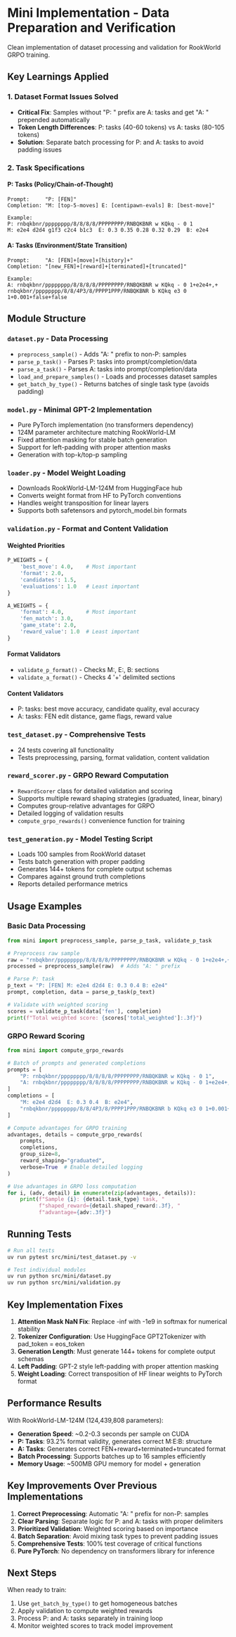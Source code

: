 # Mini Implementation - Data Preparation and Verification

Clean implementation of dataset processing and validation for RookWorld GRPO training.

## Key Learnings Applied

### 1. Dataset Format Issues Solved
- **Critical Fix**: Samples without "P: " prefix are A: tasks and get "A: " prepended automatically
- **Token Length Differences**: P: tasks (40-60 tokens) vs A: tasks (80-105 tokens)
- **Solution**: Separate batch processing for P: and A: tasks to avoid padding issues

### 2. Task Specifications

#### P: Tasks (Policy/Chain-of-Thought)
```
Prompt:     "P: [FEN]"
Completion: "M: [top-5-moves] E: [centipawn-evals] B: [best-move]"

Example:
P: rnbqkbnr/pppppppp/8/8/8/8/PPPPPPPP/RNBQKBNR w KQkq - 0 1
M: e2e4 d2d4 g1f3 c2c4 b1c3  E: 0.3 0.35 0.28 0.32 0.29  B: e2e4
```

#### A: Tasks (Environment/State Transition)  
```
Prompt:     "A: [FEN]+[move]+[history]+"
Completion: "[new_FEN]+[reward]+[terminated]+[truncated]"

Example:
A: rnbqkbnr/pppppppp/8/8/8/8/PPPPPPPP/RNBQKBNR w KQkq - 0 1+e2e4+,+
rnbqkbnr/pppppppp/8/8/4P3/8/PPPP1PPP/RNBQKBNR b KQkq e3 0 1+0.001+false+false
```

## Module Structure

### `dataset.py` - Data Processing
- `preprocess_sample()` - Adds "A: " prefix to non-P: samples
- `parse_p_task()` - Parses P: tasks into prompt/completion/data
- `parse_a_task()` - Parses A: tasks into prompt/completion/data
- `load_and_prepare_samples()` - Loads and processes dataset samples
- `get_batch_by_type()` - Returns batches of single task type (avoids padding)

### `model.py` - Minimal GPT-2 Implementation
- Pure PyTorch implementation (no transformers dependency)
- 124M parameter architecture matching RookWorld-LM
- Fixed attention masking for stable batch generation
- Support for left-padding with proper attention masks
- Generation with top-k/top-p sampling

### `loader.py` - Model Weight Loading
- Downloads RookWorld-LM-124M from HuggingFace hub
- Converts weight format from HF to PyTorch conventions
- Handles weight transposition for linear layers
- Supports both safetensors and pytorch_model.bin formats

### `validation.py` - Format and Content Validation

#### Weighted Priorities
```python
P_WEIGHTS = {
    'best_move': 4.0,    # Most important
    'format': 2.0,       
    'candidates': 1.5,   
    'evaluations': 1.0   # Least important
}

A_WEIGHTS = {
    'format': 4.0,       # Most important
    'fen_match': 3.0,    
    'game_state': 2.0,   
    'reward_value': 1.0  # Least important
}
```

#### Format Validators
- `validate_p_format()` - Checks M:, E:, B: sections
- `validate_a_format()` - Checks 4 '+' delimited sections

#### Content Validators
- P: tasks: best move accuracy, candidate quality, eval accuracy
- A: tasks: FEN edit distance, game flags, reward value

### `test_dataset.py` - Comprehensive Tests
- 24 tests covering all functionality
- Tests preprocessing, parsing, format validation, content validation

### `reward_scorer.py` - GRPO Reward Computation
- `RewardScorer` class for detailed validation and scoring
- Supports multiple reward shaping strategies (graduated, linear, binary)
- Computes group-relative advantages for GRPO
- Detailed logging of validation results
- `compute_grpo_rewards()` convenience function for training

### `test_generation.py` - Model Testing Script
- Loads 100 samples from RookWorld dataset
- Tests batch generation with proper padding
- Generates 144+ tokens for complete output schemas
- Compares against ground truth completions
- Reports detailed performance metrics

## Usage Examples

### Basic Data Processing
```python
from mini import preprocess_sample, parse_p_task, validate_p_task

# Preprocess raw sample
raw = "rnbqkbnr/pppppppp/8/8/8/8/PPPPPPPP/RNBQKBNR w KQkq - 0 1+e2e4+,+"
processed = preprocess_sample(raw)  # Adds "A: " prefix

# Parse P: task
p_text = "P: [FEN] M: e2e4 d2d4 E: 0.3 0.4 B: e2e4"
prompt, completion, data = parse_p_task(p_text)

# Validate with weighted scoring
scores = validate_p_task(data['fen'], completion)
print(f"Total weighted score: {scores['total_weighted']:.3f}")
```

### GRPO Reward Scoring
```python
from mini import compute_grpo_rewards

# Batch of prompts and generated completions
prompts = [
    "P: rnbqkbnr/pppppppp/8/8/8/8/PPPPPPPP/RNBQKBNR w KQkq - 0 1",
    "A: rnbqkbnr/pppppppp/8/8/8/8/PPPPPPPP/RNBQKBNR w KQkq - 0 1+e2e4+,+"
]
completions = [
    "M: e2e4 d2d4  E: 0.3 0.4  B: e2e4",
    "rnbqkbnr/pppppppp/8/8/4P3/8/PPPP1PPP/RNBQKBNR b KQkq e3 0 1+0.001+false+false"
]

# Compute advantages for GRPO training
advantages, details = compute_grpo_rewards(
    prompts, 
    completions,
    group_size=8,
    reward_shaping="graduated",
    verbose=True  # Enable detailed logging
)

# Use advantages in GRPO loss computation
for i, (adv, detail) in enumerate(zip(advantages, details)):
    print(f"Sample {i}: {detail.task_type} task, "
          f"shaped_reward={detail.shaped_reward:.3f}, "
          f"advantage={adv:.3f}")
```

## Running Tests

```bash
# Run all tests
uv run pytest src/mini/test_dataset.py -v

# Test individual modules
uv run python src/mini/dataset.py
uv run python src/mini/validation.py
```

## Key Implementation Fixes

1. **Attention Mask NaN Fix**: Replace -inf with -1e9 in softmax for numerical stability
2. **Tokenizer Configuration**: Use HuggingFace GPT2Tokenizer with pad_token = eos_token
3. **Generation Length**: Must generate 144+ tokens for complete output schemas
4. **Left Padding**: GPT-2 style left-padding with proper attention masking
5. **Weight Loading**: Correct transposition of HF linear weights to PyTorch format

## Performance Results

With RookWorld-LM-124M (124,439,808 parameters):
- **Generation Speed**: ~0.2-0.3 seconds per sample on CUDA
- **P: Tasks**: 93.2% format validity, generates correct M:E:B: structure
- **A: Tasks**: Generates correct FEN+reward+terminated+truncated format
- **Batch Processing**: Supports batches up to 16 samples efficiently
- **Memory Usage**: ~500MB GPU memory for model + generation

## Key Improvements Over Previous Implementations

1. **Correct Preprocessing**: Automatic "A: " prefix for non-P: samples
2. **Clear Parsing**: Separate logic for P: and A: tasks with proper delimiters
3. **Prioritized Validation**: Weighted scoring based on importance
4. **Batch Separation**: Avoid mixing task types to prevent padding issues
5. **Comprehensive Tests**: 100% test coverage of critical functions
6. **Pure PyTorch**: No dependency on transformers library for inference

## Next Steps

When ready to train:
1. Use `get_batch_by_type()` to get homogeneous batches
2. Apply validation to compute weighted rewards
3. Process P: and A: tasks separately in training loop
4. Monitor weighted scores to track model improvement